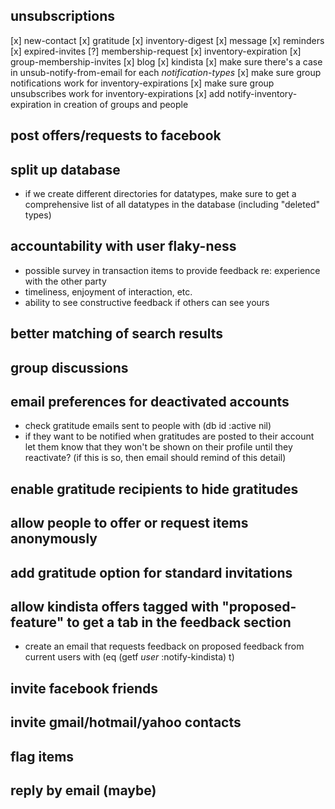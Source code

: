 ## unsubscriptions
 [x] new-contact
 [x] gratitude
 [x] inventory-digest
 [x] message
 [x] reminders
 [x] expired-invites
 [?] membership-request
 [x] inventory-expiration
 [x] group-membership-invites
 [x] blog
 [x] kindista
 [x] make sure there's a case in unsub-notify-from-email for each *notification-types*
 [x] make sure group notifications work for inventory-expirations
 [x] make sure group unsubscribes work for inventory-expirations
 [x] add notify-inventory-expiration in creation of groups and people

## post offers/requests to facebook
## split up database
  - if we create different directories for datatypes, make sure to get a comprehensive list of all datatypes in the database (including "deleted" types)
## accountability with user flaky-ness
  - possible survey in transaction items to provide feedback re: experience
    with the other party
  - timeliness, enjoyment of interaction, etc.
  - ability to see constructive feedback if others can see yours
## better matching of search results
## group discussions
## email preferences for deactivated accounts
  - check gratitude emails sent to people with (db id :active nil)
  - if they want to be notified when gratitudes are posted to their account
    let them know that they won't be shown on their profile until they
    reactivate? (if this is so, then email should remind of this detail)
## enable gratitude recipients to hide gratitudes
## allow people to offer or request items anonymously
## add gratitude option for standard invitations
## allow kindista offers tagged with "proposed-feature" to get a tab in the feedback section
  - create an email that requests feedback on proposed feedback from current users with (eq (getf *user* :notify-kindista) t)
## invite facebook friends
## invite gmail/hotmail/yahoo contacts
## flag items
## reply by email (maybe)
